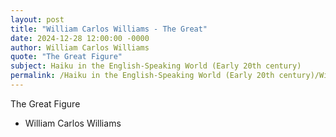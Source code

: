```yaml
---
layout: post
title: "William Carlos Williams - The Great"
date: 2024-12-28 12:00:00 -0000
author: William Carlos Williams
quote: "The Great Figure"
subject: Haiku in the English-Speaking World (Early 20th century)
permalink: /Haiku in the English-Speaking World (Early 20th century)/William Carlos Williams/William Carlos Williams - The Great
---
```


The Great Figure

- William Carlos Williams
